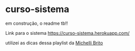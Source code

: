 # curso-sistema

em construção, o readme tb!!

Link para o sistema
https://curso-sistema.herokuapp.com/

utilizei as dicas dessa playlist da [Michelli Brito](https://www.youtube.com/watch?v=OHn1jLHGptw&list=PL8iIphQOyG-DHLpEx1TPItqJamy08fs1D)
